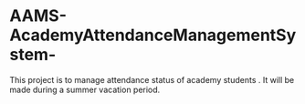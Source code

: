 AAMS-AcademyAttendanceManagementSystem-
=======================================

This project is to manage attendance status  of academy students . It will be made during a summer vacation period. 
